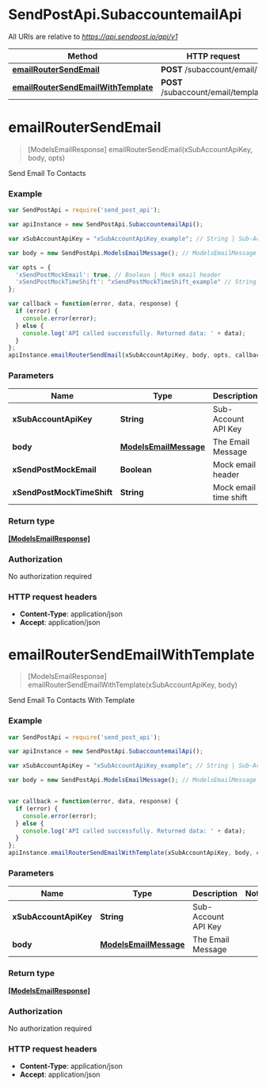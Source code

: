 # SendPostApi.SubaccountemailApi

All URIs are relative to *https://api.sendpost.io/api/v1*

Method | HTTP request | Description
------------- | ------------- | -------------
[**emailRouterSendEmail**](SubaccountemailApi.md#emailRouterSendEmail) | **POST** /subaccount/email/ | 
[**emailRouterSendEmailWithTemplate**](SubaccountemailApi.md#emailRouterSendEmailWithTemplate) | **POST** /subaccount/email/template | 


<a name="emailRouterSendEmail"></a>
# **emailRouterSendEmail**
> [ModelsEmailResponse] emailRouterSendEmail(xSubAccountApiKey, body, opts)



Send Email To Contacts

### Example
```javascript
var SendPostApi = require('send_post_api');

var apiInstance = new SendPostApi.SubaccountemailApi();

var xSubAccountApiKey = "xSubAccountApiKey_example"; // String | Sub-Account API Key

var body = new SendPostApi.ModelsEmailMessage(); // ModelsEmailMessage | The Email Message

var opts = { 
  'xSendPostMockEmail': true, // Boolean | Mock email header
  'xSendPostMockTimeShift': "xSendPostMockTimeShift_example" // String | Mock email time shift
};

var callback = function(error, data, response) {
  if (error) {
    console.error(error);
  } else {
    console.log('API called successfully. Returned data: ' + data);
  }
};
apiInstance.emailRouterSendEmail(xSubAccountApiKey, body, opts, callback);
```

### Parameters

Name | Type | Description  | Notes
------------- | ------------- | ------------- | -------------
 **xSubAccountApiKey** | **String**| Sub-Account API Key | 
 **body** | [**ModelsEmailMessage**](ModelsEmailMessage.md)| The Email Message | 
 **xSendPostMockEmail** | **Boolean**| Mock email header | [optional] 
 **xSendPostMockTimeShift** | **String**| Mock email time shift | [optional] 

### Return type

[**[ModelsEmailResponse]**](ModelsEmailResponse.md)

### Authorization

No authorization required

### HTTP request headers

 - **Content-Type**: application/json
 - **Accept**: application/json

<a name="emailRouterSendEmailWithTemplate"></a>
# **emailRouterSendEmailWithTemplate**
> [ModelsEmailResponse] emailRouterSendEmailWithTemplate(xSubAccountApiKey, body)



Send Email To Contacts With Template

### Example
```javascript
var SendPostApi = require('send_post_api');

var apiInstance = new SendPostApi.SubaccountemailApi();

var xSubAccountApiKey = "xSubAccountApiKey_example"; // String | Sub-Account API Key

var body = new SendPostApi.ModelsEmailMessage(); // ModelsEmailMessage | The Email Message


var callback = function(error, data, response) {
  if (error) {
    console.error(error);
  } else {
    console.log('API called successfully. Returned data: ' + data);
  }
};
apiInstance.emailRouterSendEmailWithTemplate(xSubAccountApiKey, body, callback);
```

### Parameters

Name | Type | Description  | Notes
------------- | ------------- | ------------- | -------------
 **xSubAccountApiKey** | **String**| Sub-Account API Key | 
 **body** | [**ModelsEmailMessage**](ModelsEmailMessage.md)| The Email Message | 

### Return type

[**[ModelsEmailResponse]**](ModelsEmailResponse.md)

### Authorization

No authorization required

### HTTP request headers

 - **Content-Type**: application/json
 - **Accept**: application/json

